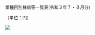 業種目別株価等一覧表(令和３年７・８月分)

（単位：円）

![](https://www.nta.go.jp/tmp/7c297005-739f-4fa2-85c7-2bea16b732d5/images/07c1a24e5fd16affc73d005fb9bb2b5d583c578d98f634931aa1171600d7b6c8.jpg)